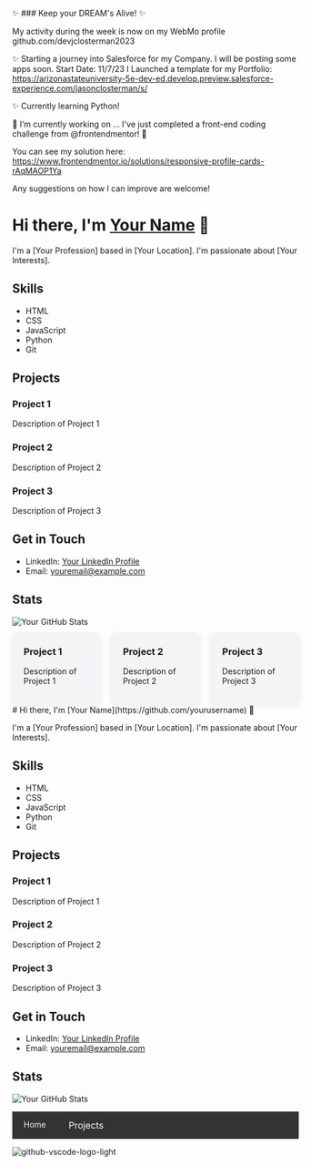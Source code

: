 ✨ ### Keep your DREAM's Alive! ✨

My activity during the week is now on my WebMo profile github.com/devjclosterman2023


✨ Starting a journey into Salesforce for my Company. I will be posting some apps soon. Start Date: 11/7/23
I Launched a template for my Portfolio: https://arizonastateuniversity-5e-dev-ed.develop.preview.salesforce-experience.com/jasonclosterman/s/

✨ Currently learning Python!

 🔭 I’m currently working on ...
I've just completed a front-end coding challenge from @frontendmentor! 🎉

You can see my solution here: https://www.frontendmentor.io/solutions/responsive-profile-cards-rAqMAOP1Ya

Any suggestions on how I can improve are welcome!
# Hi there, I'm [Your Name](https://github.com/yourusername) 👋

I'm a [Your Profession] based in [Your Location]. I'm passionate about [Your Interests]. 

## Skills
- HTML
- CSS
- JavaScript
- Python
- Git

## Projects
### Project 1
Description of Project 1

### Project 2
Description of Project 2

### Project 3
Description of Project 3

## Get in Touch
- LinkedIn: [Your LinkedIn Profile](https://www.linkedin.com/in/yourprofile/)
- Email: youremail@example.com

## Stats
![Your GitHub Stats](https://github-readme-stats.vercel.app/api?username=yourusername&show_icons=true&theme=dark)

<style>
.grid-container {
  display: grid;
  grid-template-columns: repeat(3, 1fr);
  gap: 20px;
}

.grid-item {
  background-color: #f3f4f6;
  padding: 20px;
  border-radius: 8px;
  box-shadow: 0 0 10px rgba(0, 0, 0, 0.1);
}

.grid-item h3 {
  margin-top: 0;
}
</style>

<div class="grid-container">
  <div class="grid-item">
    <h3>Project 1</h3>
    <p>Description of Project 1</p>
  </div>
  <div class="grid-item">
    <h3>Project 2</h3>
    <p>Description of Project 2</p>
  </div>
  <div class="grid-item">
    <h3>Project 3</h3>
    <p>Description of Project 3</p>
  </div>
</div>
# Hi there, I'm [Your Name](https://github.com/yourusername) 👋

I'm a [Your Profession] based in [Your Location]. I'm passionate about [Your Interests]. 

## Skills
- HTML
- CSS
- JavaScript
- Python
- Git

## Projects
### Project 1
Description of Project 1

### Project 2
Description of Project 2

### Project 3
Description of Project 3

## Get in Touch
- LinkedIn: [Your LinkedIn Profile](https://www.linkedin.com/in/yourprofile/)
- Email: youremail@example.com

## Stats
![Your GitHub Stats](https://github-readme-stats.vercel.app/api?username=yourusername&show_icons=true&theme=dark)

<style>
/* Navbar styling */
.navbar {
  overflow: hidden;
  background-color: #333;
}

.navbar a {
  float: left;
  display: block;
  color: #f2f2f2;
  text-align: center;
  padding: 14px 20px;
  text-decoration: none;
}

.navbar a:hover {
  background-color: #ddd;
  color: black;
}

.dropdown {
  float: left;
  overflow: hidden;
}

.dropdown .dropbtn {
  font-size: 16px;  
  border: none;
  outline: none;
  color: white;
  padding: 14px 20px;
  background-color: inherit;
  font-family: inherit;
  margin: 0;
}

.dropdown-content {
  display: none;
  position: absolute;
  background-color: #f9f9f9;
  min-width: 160px;
  box-shadow: 0px 8px 16px 0px rgba(0,0,0,0.2);
  z-index: 1;
}

.dropdown-content a {
  float: none;
  color: black;
  padding: 12px 16px;
  text-decoration: none;
  display: block;
  text-align: left;
}

.dropdown-content a:hover {
  background-color: #ddd;
}

.dropdown:hover .dropdown-content {
  display: block;
}
</style>

<!-- Navbar -->
<div class="navbar">
  <a href="#home">Home</a>
  <div class="dropdown">
    <button class="dropbtn">Projects 
      <i class="fa fa-caret-down"></i>
    </button>
    <div class="dropdown-content">
      <a href="#project1">Project 1</a>
      <a href="#project2">Project 2</a>
      <a href="#project3">Project 3</a>
    </div>
  </div> 
</div>

<!--
**devjclosterman/devjclosterman** is a ✨ _special_ ✨ repository because its `README.md` (this file) appears on your GitHub profile.

Here are some ideas to get you started:

- 🔭 I’m currently working on ...

- 🌱 I’m currently learning ...
- 👯 I’m looking to collaborate on ...
- 🤔 I’m looking for help with ...
- 💬 Ask me about ...
- 📫 How to reach me: ...
- 😄 Pronouns: ...
- ⚡ Fun fact: ...
-->
![github-vscode-logo-light](https://github.com/devjclosterman/devjclosterman/assets/129931920/a7b6d6de-f229-4f12-8051-4d97f3fd4364)
